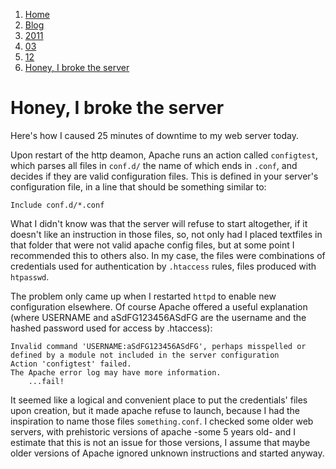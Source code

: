 <!-- -
Title: Honey, I broke the server
First Published: 2011-03-12
- -->

<ol class="breadcrumb" itemprop="breadcrumb">
    <li><a href="/">Home</a></li>
    <li><a href="/blog/">Blog</a></li>
    <li><a href="/blog/2011/">2011</a></li>
    <li><a href="/blog/2011/03/">03</a></li>
    <li><a href="/blog/2011/03/12/">12</a></li>
    <li><a href="/blog/2011/03/12/honey-i-broke-the-server.html">Honey, I broke the server</a></li>
</ol>

Honey, I broke the server
=========================

Here's how I caused 25 minutes of downtime to my web server today.

Upon restart of the http deamon, Apache runs an action called 
`configtest`, which parses all files in `conf.d/` the name of which 
ends in `.conf`, and decides if they are valid configuration files. 
This is defined in your server's configuration file, in a line that 
should be something similar to:

    Include conf.d/*.conf

What I didn't know was that the server will refuse to start altogether, 
if it doesn't like an instruction in those files, so, not only had I 
placed textfiles in that folder that were not valid apache config files, 
but at some point I recommended this to others also. In my case, the 
files were combinations of credentials used for authentication by 
`.htaccess` rules, files produced with `htpasswd`.

The problem only came up when I restarted `httpd` to enable new 
configuration elsewhere. Of course Apache offered a useful explanation 
(where USERNAME and aSdFG123456ASdFG are the username and the hashed 
password used for access by .htaccess):

    Invalid command 'USERNAME:aSdFG123456ASdFG', perhaps misspelled or 
    defined by a module not included in the server configuration
    Action 'configtest' failed.
    The Apache error log may have more information.
        ...fail!

It seemed like a logical and convenient place to put the credentials' 
files upon creation, but it made apache refuse to launch, because I had 
the inspiration to name those files <code>something.conf</code>. I 
checked some older web servers, with prehistoric versions of apache 
-some 5 years old- and I estimate that this is not an issue for those 
versions, I assume that maybe older versions of Apache ignored unknown 
instructions and started anyway.
